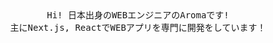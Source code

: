 <div align="center">
    <samp>Hi! 日本出身のWEBエンジニアのAromaです!</samp>
    <br />
    <samp>主にNext.js, ReactでWEBアプリを専門に開発をしています！</samp>
<div>
